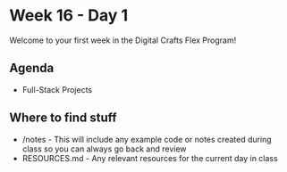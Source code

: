 # Week 16 - Day 1

Welcome to your first week in the Digital Crafts Flex Program!

## Agenda

- Full-Stack Projects

## Where to find stuff
- /notes - This will include any example code or notes created during class so you can always go back and review
- RESOURCES.md - Any relevant resources for the current day in class

